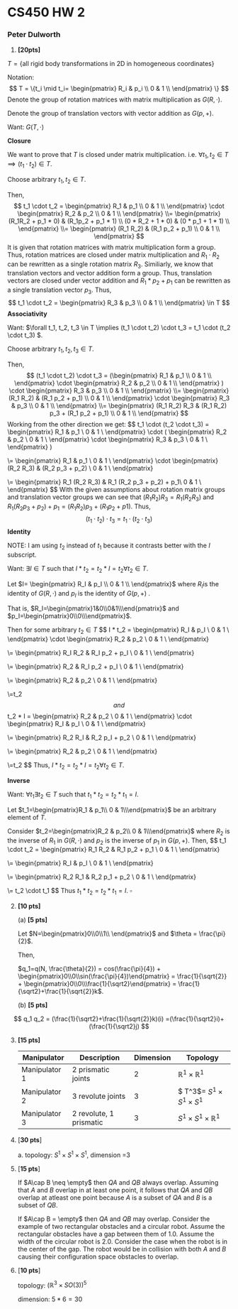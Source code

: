 # CS450 HW 2

### Peter Dulworth

1. **[20pts]**

$T = \{\text{all rigid body transformations in 2D in homogeneous coordinates}\}$

Notation:
$$
T = \{t_i \mid
t_i=
\begin{pmatrix}
R_i & p_i \\
0 & 1 \\
\end{pmatrix}
\}
$$
Denote the group of rotation matrices with matrix multiplication as $G(R, \cdot)$.

Denote the group of translation vectors with vector addition as $G(p, +)$.

Want: $G(T, \cdot)$

**Closure**

We want to prove that $T$ is closed under matrix multiplication. i.e. $\forall t_1, t_2 \in T \implies (t_1 \cdot t_2) \in T$.

Choose arbitrary $t_1, t_2 \in T$. 

Then,
$$
t_1 \cdot t_2 = 
\begin{pmatrix} 
R_1 & p_1 \\
0 & 1 \\
\end{pmatrix}
\cdot
\begin{pmatrix} 
R_2 & p_2 \\
0 & 1 \\
\end{pmatrix}
\\=
\begin{pmatrix} 
(R_1R_2 + p_1 * 0) & (R_1p_2 + p_1 * 1) \\
(0 * R_2 + 1 * 0) & (0 * p_1 + 1 * 1) \\
\end{pmatrix}
\\=
\begin{pmatrix} 
(R_1 R_2) & (R_1 p_2 + p_1) \\
0 & 1 \\
\end{pmatrix}
$$
It is given that rotation matrices with matrix multiplication form a group. Thus, rotation matrices are closed under matrix multiplication and $R_1 \cdot R_2$ can be rewritten as a single rotation matrix $R_3$. Similiarly, we know that translation vectors and vector addition form a group. Thus, translation vectors are closed under vector addition and $R_1 * p_2 + p_1$ can be rewritten as a single translation vector $p_3$. Thus,
$$
t_1 \cdot t_2 = 
\begin{pmatrix}
R_3 & p_3 \\
0 & 1 \\
\end{pmatrix}
\in T
$$
**Associativity**

Want: $\forall t_1, t_2, t_3 \in T \implies (t_1 \cdot t_2) \cdot t_3 = t_1 \cdot (t_2 \cdot t_3) $.

Choose arbitrary $t_1, t_2, t_3 \in T$.

Then,
$$
(t_1 \cdot t_2) \cdot t_3 = 
(\begin{pmatrix}
R_1 & p_1 \\
0 & 1 \\
\end{pmatrix} 
\cdot
\begin{pmatrix}
R_2 & p_2 \\
0 & 1 \\
\end{pmatrix}
)
\cdot
\begin{pmatrix}
R_3 & p_3 \\
0 & 1 \\
\end{pmatrix}
\\=
\begin{pmatrix} 
(R_1 R_2) & (R_1 p_2 + p_1) \\
0 & 1 \\
\end{pmatrix}
\cdot
\begin{pmatrix}
R_3 & p_3 \\
0 & 1 \\
\end{pmatrix}
\\=
\begin{pmatrix}
(R_1 R_2) R_3 & (R_1 R_2) p_3 + (R_1 p_2 + p_1) \\
0 & 1 \\
\end{pmatrix}
$$
Working from the other direction we get:
$$
t_1 \cdot (t_2 \cdot t_3) = 
\begin{pmatrix}
R_1 & p_1 \\
0 & 1 \\
\end{pmatrix} 
\cdot
(
\begin{pmatrix}
R_2 & p_2 \\
0 & 1 \\
\end{pmatrix}
\cdot
\begin{pmatrix}
R_3 & p_3 \\
0 & 1 \\
\end{pmatrix}
)

\\=
\begin{pmatrix}
R_1 & p_1 \\
0 & 1 \\
\end{pmatrix}
\cdot
\begin{pmatrix} 
(R_2 R_3) & (R_2 p_3 + p_2) \\
0 & 1 \\
\end{pmatrix}

\\=
\begin{pmatrix}
R_1 (R_2 R_3) & R_1  (R_2 p_3 + p_2) + p_1\\
0 & 1 \\
\end{pmatrix}
$$
With the given assumptions about rotation matrix groups and translation vector groups we can see that $(R_1 R_2) R_3 = R_1(R_2 R_3)$ and  $R_1  (R_2 p_3 + p_2) + p_1 = (R_1R_2)p_3 + (R_1p_2 + p1)$.  Thus,
$$
(t_1 \cdot t_2) \cdot t_3 = t_1 \cdot (t_2 \cdot t_3) 
$$
**Identity**

NOTE: I am using $t_2$ instead of $t_1$ because it contrasts better with the $I$ subscript.

Want: $\exists I \in T$ such that $I*t_2=t_2*I=t_2 \forall t_2 \in T$. 

Let $I=
\begin{pmatrix}
R_I & p_I \\
0 & 1 \\
\end{pmatrix}$ where $R_I$is the identity of $G(R, \cdot)$ and $p_I$ is the identity of $G(p,+)$ .

That is, $R_I=\begin{pmatrix}1&0\\0&1\\\end{pmatrix}$ and $p_I=\begin{pmatrix}0\\0\\\end{pmatrix}$. 

Then for some arbitrary $t_2 \in T$
$$
I * t_2 = 
\begin{pmatrix}
R_I & p_I \\
0 & 1 \\
\end{pmatrix}
\cdot
\begin{pmatrix}
R_2 & p_2 \\
0 & 1 \\
\end{pmatrix}

\\=
\begin{pmatrix} 
R_I R_2 & R_I p_2 + p_I \\
0 & 1 \\
\end{pmatrix}

\\=
\begin{pmatrix} 
R_2 & R_I p_2 + p_I \\
0 & 1 \\
\end{pmatrix}

\\=
\begin{pmatrix} 
R_2 & p_2 \\
0 & 1 \\
\end{pmatrix}

\\=t_2
$$
and
$$
t_2 * I = 
\begin{pmatrix}
R_2 & p_2 \\
0 & 1 \\
\end{pmatrix}
\cdot
\begin{pmatrix}
R_I & p_I \\
0 & 1 \\
\end{pmatrix}

\\=
\begin{pmatrix} 
R_2 R_I & R_2 p_I + p_2 \\
0 & 1 \\
\end{pmatrix}

\\=
\begin{pmatrix} 
R_2 & p_2 \\
0 & 1 \\
\end{pmatrix}

\\=t_2
$$
Thus, $I*t_2=t_2*I=t_2 \forall t_2 \in T$.

**Inverse**

Want: $\forall t_1 \exists t_2 \in T$ such that $t_1 * t_2 = t_2 * t_1 = I$.

Let $t_1=\begin{pmatrix}R_1 & p_1\\ 0 & 1\\\end{pmatrix}$ be an arbitrary element of $T$.

Consider $t_2=\begin{pmatrix}R_2 & p_2\\ 0 & 1\\\end{pmatrix}$ where $R_2$ is the inverse of $R_1$ in $G(R, \cdot)$ and $p_2$ is the inverse of $p_1$ in $G(p, +)$. Then,
$$
t_1 \cdot t_2 = 
\begin{pmatrix} 
R_1 R_2 & R_1 p_2 + p_1 \\
0 & 1 \\
\end{pmatrix}

\\=
\begin{pmatrix} 
R_I & p_I \\
0 & 1 \\
\end{pmatrix}

\\=
\begin{pmatrix} 
R_2 R_1 & R_2 p_1 + p_2 \\
0 & 1 \\
\end{pmatrix}

\\= t_2 \cdot t_1 
$$
Thus $t_1 * t_2 = t_2 * t_1 = I$.  $\square$

2. **[10 pts]** 

   (a) **[5 pts]** 

   Let $N=\begin{pmatrix}0\\0\\1\\  \end{pmatrix}$ and $\theta = \frac{\pi}{2}$.  

   Then, 

   $q_1=q(N, \frac{\theta}{2}) = cos(\frac{\pi}{4}) + \begin{pmatrix}0\\0\\sin(\frac{\pi}{4})\end{pmatrix}
   = \frac{1}{\sqrt{2}} + \begin{pmatrix}0\\0\\\frac{1}{\sqrt2}\end{pmatrix} = \frac{1}{\sqrt2}+\frac{1}{\sqrt{2}}k$.

   (b) **[5 pts]** 


$$
   q_1 q_2 = (\frac{1}{\sqrt2}+\frac{1}{\sqrt{2}}k)(i)
   =(\frac{1}{\sqrt2}i)+(\frac{1}{\sqrt2}j)
$$


3. **[15 pts]**

   | Manipulator   | Description             | Dimension | Topology                            |
   | ------------- | ----------------------- | --------- | ----------------------------------- |
   | Manipulator 1 | 2 prismatic joints      | 2         | $\mathbb{R}^1\times\mathbb{R}^1$    |
   | Manipulator 2 | 3 revolute joints       | 3         | $ T^3$= $S^1 \times S^1 \times S^1$ |
   | Manipulator 3 | 2 revolute, 1 prismatic | 3         | $S^1\times S^1 \times \mathbb{R}^1$ |

4. [**30 pts**]

   a. topology: $S^1\times S^1\times S^1$, dimension =3 

5. [**15 pts**]

   If $A\cap B \neq \empty$ then $QA$ and $QB$ always overlap. Assuming that $A$ and $B$ overlap in at least one point, it follows that $QA$ and  $QB$ overlap at atleast one point because $A$ is a subset of $QA$ and $B$ is a subset of $QB$.

   If $A\cap B = \empty$ then $QA$ and $QB$ may overlap. Consider the example of two rectangular obstacles and a circular robot. Assume the rectangular obstacles have a gap between them of 1.0. Assume the width of the circular robot is 2.0. Consider the case when the robot is in the center of the gap. The robot would be in collision with both $A$ and $B$ causing their configuration space obstacles to overlap. 

6. [**10 pts**]

   topology: $(\mathbb{R}^3 \times SO(3))^5$ 

   dimension: $5*6=30$
